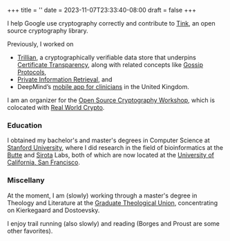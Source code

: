 +++
title = ''
date = 2023-11-07T23:33:40-08:00
draft = false
+++

I help Google use cryptography correctly and contribute to
[Tink](https://developers.google.com/tink), an open source cryptography library.

Previously, I worked on
* [Trillian](https://github.com/google/trillian), a cryptographically verifiable
data store that underpins [Certificate Transparency](https://datatracker.ietf.org/doc/html/rfc6962),
along with related concepts like [Gossip Protocols](https://doi.org/10.48550/arXiv.2011.04551),
* [Private Information Retrieval](https://github.com/google/private-retrieval),
and
* DeepMind’s [mobile app for clinicians](https://deepmind.google/discover/blog/working-with-the-nhs-to-build-lifesaving-technology/)
in the United Kingdom.

I am an organizer for the [Open Source Cryptography Workshop](https://opensourcecryptowork.shop/),
which is colocated with [Real World Crypto](https://rwc.iacr.org/).

### Education

I obtained my bachelor's and master's degrees in Computer Science at [Stanford University](https://www.stanford.edu/),
where I did research in the field of bioinformatics at the [Butte](https://buttelab.ucsf.edu/)
and [Sirota](https://sirotalab.ucsf.edu/) Labs, both of which are now located at
the [University of California, San Francisco](https://www.ucsf.edu/).

### Miscellany

At the moment, I am (slowly) working through a master's degree in Theology and
Literature at the [Graduate Theological Union](https://www.gtu.edu/),
concentrating on Kierkegaard and Dostoevsky.

I enjoy trail running (also slowly) and reading (Borges and Proust are some
other favorites).

